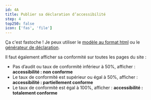 ```yaml
---
id: 4A
title: Publier sa déclaration d’accessibilité
step: 4
top250: false
icon: ['fas', 'file']
---
```


Ça c'est fastoche ! Je peux utiliser le [modèle au format html](https://design.numerique.gouv.fr/outils/exemple/) ou le [générateur de déclaration](https://betagouv.github.io/a11y-generateur-declaration/#create).

Il faut également afficher sa conformité sur toutes les pages du site :
* Pas d’audit ou taux de conformité inférieur à 50%, afficher : **accessibilité : non conforme** 
* Le taux de conformité est supérieur ou égal à 50%, afficher : **accessibilité : partiellement conforme** 
* Le taux de conformité est égal à 100%, afficher : **accessibilité : totalement conforme** 
